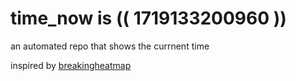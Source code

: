 # time_now is (( 1719133200960 ))

an automated repo that shows the currnent time

inspired by [breakingheatmap](https://github.com/breakingheatmap/breakingheatmap)